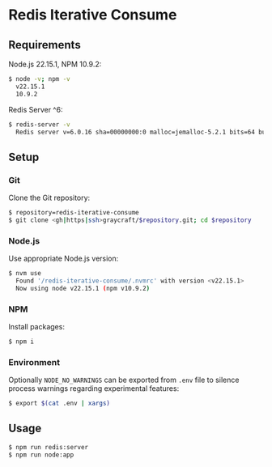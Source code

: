 # Redis Iterative Consume

## Requirements

Node.js 22.15.1, NPM 10.9.2:

```bash
$ node -v; npm -v
  v22.15.1
  10.9.2
```

Redis Server ^6:

```bash
$ redis-server -v
  Redis server v=6.0.16 sha=00000000:0 malloc=jemalloc-5.2.1 bits=64 build=5920fd489a30de50
```

## Setup

### Git

Clone the Git repository:

```bash
$ repository=redis-iterative-consume
$ git clone <gh|https|ssh>graycraft/$repository.git; cd $repository
```

### Node.js

Use appropriate Node.js version:

```bash
$ nvm use
  Found '/redis-iterative-consume/.nvmrc' with version <v22.15.1>
  Now using node v22.15.1 (npm v10.9.2)
```

### NPM

Install packages:

```bash
$ npm i
```

### Environment

Optionally `NODE_NO_WARNINGS` can be exported from `.env` file to silence process warnings regarding experimental features:

```bash
$ export $(cat .env | xargs)
```

## Usage

```bash
$ npm run redis:server
$ npm run node:app
```
